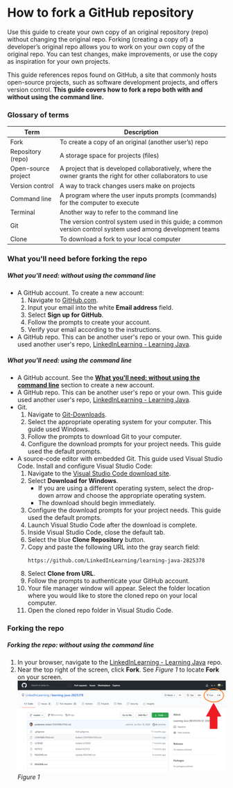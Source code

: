 # How to fork a GitHub repository
Use this guide to create your own copy of an original repository (repo) without changing the original repo. Forking (creating a copy of) a developer’s original repo allows you to work on your own copy of the original repo. You can test changes, make improvements, or use the copy as inspiration for your own projects.

This guide references repos found on GitHub, a site that commonly hosts open-source projects, such as software development projects, and offers version control. **This guide covers how to fork a repo both with and without using the command line.**

### Glossary of terms
| Term     | Description |
| ----------- | ----------- |
| Fork     | To create a copy of an original (another user’s) repo     |
| Repository (repo)  | A storage space for projects (files)       |
| Open-source project | A project that is developed collaboratively, where the owner grants the right for other collaborators to use      |
| Version control  | A way to track changes users make on projects      |
| Command line  | A program where the user inputs prompts (commands) for the computer to execute      |
| Terminal  | Another way to refer to the command line      |
| Git  | The version control system used in this guide; a common version control system used among development teams       |
| Clone | To download a fork to your local computer      |

### What you'll need before forking the repo
##### What you'll need: without using the command line
- A GitHub account. To create a new account:
  1. Navigate to [GitHub.com](https://github.com/).
  2. Input your email into the white **Email address** field.
  3. Select **Sign up for GitHub**.
  4. Follow the prompts to create your account.
  5. Verify your email according to the instructions.
- A GitHub repo. This can be another user's repo or your own. This guide used another user's repo, [LinkedInLearning - Learning Java](https://github.com/LinkedInLearning/learning-java-2825378).

##### What you'll need: using the command line
- A GitHub account. See the **[What you'll need: without using the command line](https://github.com/aerynk/portfolio-items/blob/main/fork-a-github-repo.md#what-youll-need-without-using-the-command-line)** section to create a new account.
- A GitHub repo. This can be another user's repo or your own. This guide used another user's repo, [LinkedInLearning - Learning Java](https://github.com/LinkedInLearning/learning-java-2825378).
- Git.
  1. Navigate to [Git-Downloads](https://git-scm.com/downloads).
  2. Select the appropriate operating system for your computer. This guide used Windows.
  3. Follow the prompts to download Git to your computer.
  4. Configure the download prompts for your project needs. This guide used the default prompts.
- A source-code editor with embedded Git. This guide used Visual Studio Code. Install and configure Visual Studio Code:
  1. Navigate to the [Visual Studio Code download site](https://code.visualstudio.com/).
  2. Select **Download for Windows**.
      - If you are using a different operating system, select the drop-down arrow and choose the appropriate operating system.
      - The download should begin immediately.
  3. Configure the download prompts for your project needs. This guide used the default prompts.
  4. Launch Visual Studio Code after the download is complete.
  5. Inside Visual Studio Code, close the default tab.
  6. Select the blue **Clone Repository** button.
  7. Copy and paste the following URL into the gray search field:
     ~~~
     https://github.com/LinkedInLearning/learning-java-2825378
     ~~~
  8. Select **Clone from URL**.
  9. Follow the prompts to authenticate your GitHub account.
  10. Your file manager window will appear. Select the folder location where you would like to store the cloned repo on your local computer.
  11. Open the cloned repo folder in Visual Studio Code.

### Forking the repo
##### Forking the repo: without using the command line
1. In your browser, navigate to the [LinkedInLearning - Learning Java](https://github.com/LinkedInLearning/learning-java-2825378) repo.
2. Near the top right of the screen, click **Fork**. See *Figure 1* to locate **Fork** on your screen.
   ![Figure 1](Figure1.PNG)
   *Figure 1*
